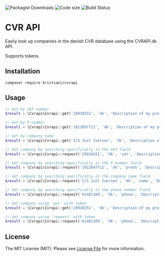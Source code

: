 ![Packagist Downloads](https://img.shields.io/packagist/dt/KristianI/cvrapi)
![Code size](https://img.shields.io/github/languages/code-size/JustIversen/cvrapi)
![Build Status](https://img.shields.io/github/workflow/status/JustIversen/cvrapi/PHP%20Composer)

# CVR API

Easily look up companies in the danish CVR database using the CVRAPI.dk API.

Supports tokens.

## Installation

`composer require kristiani/cvrapi`

## Usage

```php
// Get by VAT number
$result = \Cvrapi\Cvrapi::get('29910251', 'dk', 'Description of my project');

// Get by P-number
$result = \Cvrapi\Cvrapi::get('1012697712', 'dk', 'Description of my project');

// Get by company name
$result = \Cvrapi\Cvrapi::get('I/S Just Iversen', 'dk', 'Description of my project');

// Get company by searching specifically in the VAT field
$result = \Cvrapi\Cvrapi::request('29910251', 'dk', 'vat', 'Description of my project');

// Get company by searching specifically in the P-number field
$result = \Cvrapi\Cvrapi::request('1012697712', 'dk', 'produ', 'Description of my project');

// Get company by searching specifically in the company name field
$result = \Cvrapi\Cvrapi::request('I/S Just Iversen', 'dk', 'name', 'Description of my project');

// Get company by searching specifically in the phone number field
$result = \Cvrapi\Cvrapi::request('61401169', 'dk', 'phone', 'Description of my project');

// Get company using 'get' with token
$result = \Cvrapi\Cvrapi::get('29910251', 'dk', 'Description of my project', 'secret-token');

// Get company using 'request' with token
$result = \Cvrapi\Cvrapi::request('61401169', 'dk', 'phone', 'Description of my project', 'secret-token');
```

## License
The MIT License (MIT). Please see [License File](LICENSE) for more information.
